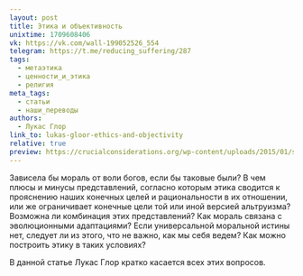 ```yaml
---
layout: post
title: Этика и объективность
unixtime: 1709608406
vk: https://vk.com/wall-199052526_554
telegram: https://t.me/reducing_suffering/287
tags:
  - метаэтика
  - ценности_и_этика
  - религия
meta_tags:
  - статьи
  - наши_переводы
authors:
  - Лукас Глор
link_to: lukas-gloor-ethics-and-objectivity
relative: true
preview: https://crucialconsiderations.org/wp-content/uploads/2015/01/secethics3x2.jpg
---
```

Зависела бы мораль от воли богов, если бы таковые были? В чем плюсы и минусы представлений, согласно которым этика сводится к прояснению наших конечных целей и рациональности в их отношении, или же ограничивает конечные цели той или иной версией альтруизма? Возможна ли комбинация этих представлений? Как мораль связана с эволюционными адаптациями? Если универсальной моральной истины нет, следует ли из этого, что не важно, как мы себя ведем? Как можно построить этику в таких условиях?

В данной статье Лукас Глор кратко касается всех этих вопросов.
